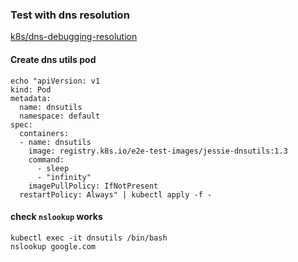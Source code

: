 ### Test with dns resolution
[k8s/dns-debugging-resolution](https://kubernetes.io/docs/tasks/administer-cluster/dns-debugging-resolution/)

#### Create dns utils pod
```
echo "apiVersion: v1
kind: Pod
metadata:
  name: dnsutils
  namespace: default
spec:
  containers:
  - name: dnsutils
    image: registry.k8s.io/e2e-test-images/jessie-dnsutils:1.3
    command:
      - sleep
      - "infinity"
    imagePullPolicy: IfNotPresent
  restartPolicy: Always" | kubectl apply -f -
```

#### check `nslookup` works

```
kubectl exec -it dnsutils /bin/bash 
nslookup google.com
```
